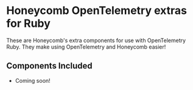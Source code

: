 # Honeycomb OpenTelemetry extras for Ruby

<!-- [![OSS Lifecycle](https://img.shields.io/osslifecycle/honeycombio/honeycomb-opentelemetry-ruby)](https://github.com/honeycombio/home/blob/main/honeycomb-oss-lifecycle-and-practices.md) -->

These are Honeycomb's extra components for use with OpenTelemetry Ruby.
They make using OpenTelemetry and Honeycomb easier!

## Components Included

* Coming soon!

